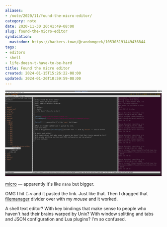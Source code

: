 ```yaml
---
aliases:
- /note/2020/11/found-the-micro-editor/
category: note
date: 2020-11-30 20:41:49-08:00
slug: found-the-micro-editor
syndication:
  mastodon: https://hackers.town/@randomgeek/105303191449436844
tags:
- editors
- shell
- life-doesn-t-have-to-be-hard
title: Found the micro editor
created: 2024-01-15T15:26:22-08:00
updated: 2024-01-26T10:59:59-08:00
---
```


![attachments/img/2020/cover-2020-11-30.png](../../../attachments/img/2020/cover-2020-11-30.png)

[micro](https://micro-editor.github.io/) — apparently it's like `nano` but bigger.

OMG I hit `C-v` and it pasted the link. Just like that. Then I dragged that [filemanager](https://github.com/NicolaiSoeborg/filemanager-plugin) divider over with my *mouse* and it worked.

A shell text editor? With key bindings that make sense to people who haven't had their brains warped by Unix? With window splitting and tabs and JSON configuration and Lua plugins? I'm so confused.
